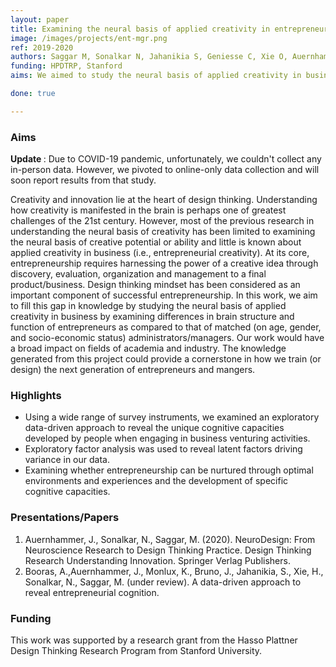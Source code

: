 ```yaml
---
layout: paper
title: Examining the neural basis of applied creativity in entrepreneurs
image: /images/projects/ent-mgr.png
ref: 2019-2020
authors: Saggar M, Sonalkar N, Jahanikia S, Geniesse C, Xie O, Auernhammer J, Monlux K, Booras A
funding: HPDTRP, Stanford
aims: We aimed to study the neural basis of applied creativity in business by examining differences in brain structure and function of entrepreneurs as compared to that of matched (on age, gender, and socio-economic status) administrators/managers. Our work would have a broad impact on fields of academia and industry. The knowledge generated from this project could provide a cornerstone in how we train (or design) the next generation of entrepreneurs and mangers. 

done: true

---
```


### Aims

<strong> Update </strong>: Due to COVID-19 pandemic, unfortunately, we couldn't collect any in-person data. However, we pivoted to online-only data collection and will soon report results from that study.

Creativity and innovation lie at the heart of design thinking. Understanding how creativity is manifested in the brain is perhaps one of greatest challenges of the 21st century. However, most of the previous research in understanding the neural basis of creativity has been limited to examining the neural basis of creative potential or ability and little is known about applied creativity in business (i.e., entrepreneurial creativity). At its core, entrepreneurship requires harnessing the power of a creative idea through discovery, evaluation, organization and management to a final product/business. Design thinking mindset has been considered as an important component of successful entrepreneurship. In this work, we aim to fill this gap in knowledge by studying the neural basis of applied creativity in business by examining differences in brain structure and function of entrepreneurs as compared to that of matched (on age, gender, and socio-economic status) administrators/managers. Our work would have a broad impact on fields of academia and industry. The knowledge generated from this project could provide a cornerstone in how we train (or design) the next generation of entrepreneurs and mangers.

### Highlights
- Using a wide range of survey instruments, we examined an exploratory data-driven approach to reveal the unique cognitive capacities developed by people when engaging in business venturing activities. 
- Exploratory factor analysis was used to reveal latent factors driving variance in our data.
- Examining whether entrepreneurship can be nurtured through optimal environments and experiences and the development of specific cognitive capacities. 

### Presentations/Papers
1. Auernhammer, J., Sonalkar, N., Saggar, M. (2020). NeuroDesign: From Neuroscience Research to Design Thinking Practice. Design Thinking Research Understanding Innovation. Springer Verlag Publishers.
2. Booras, A.,Auernhammer, J., Monlux, K., Bruno, J., Jahanikia, S., Xie, H., Sonalkar, N., Saggar, M. (under review). A data-driven approach to reveal entrepreneurial cognition. 


### Funding
This work was supported by a research grant from the Hasso Plattner Design Thinking Research Program from Stanford University.
